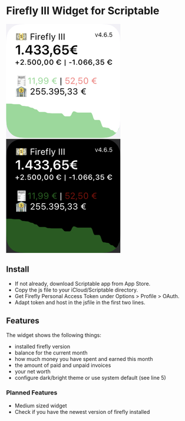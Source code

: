 # Firefly III Widget for Scriptable

![widget small bright](images/widget_small_bright.jpg "Widget Small Bright")
![widget small dark](images/widget_small_dark.jpg "Widget Small Bright")

## Install
- If not already, download Scriptable app from App Store.
- Copy the js file to your iCloud/Scriptable directory.
- Get Firefly Personal Access Token under Options > Profile > OAuth.
- Adapt token and host in the jsfile in the first two lines.

## Features
The widget shows the following things:
- installed firefly version
- balance for the current month
- how much money you have spent and earned this month
- the amount of paid and unpaid invoices
- your net worth
- configure dark/bright theme or use system default (see line 5)

### Planned Features
- Medium sized widget
- Check if you have the newest version of firefly installed